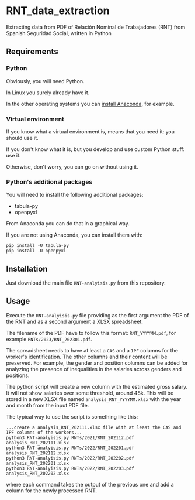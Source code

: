 # RNT_data_extraction
Extracting data from PDF of Relación Nominal de Trabajadores (RNT) from Spanish Seguridad Social, written in Python

## Requirements

### Python
Obviously, you will need Python.

In Linux you surely already have it.

In the other operating systems you can [install Anaconda](https://www.anaconda.com/products/distribution#Downloads), for example.

### Virtual environment

If you know what a virtual environment is, means that you need it: you should use it.

If you don't know what it is, but you develop and use custom Python stuff: use it.

Otherwise, don't worry, you can go on without using it.

### Python's additional packages

You will need to install the following additional packages:

* tabula-py
* openpyxl

From Anaconda you can do that in a graphical way.

If you are not using Anaconda, you can install them with:

```
pip install -U tabula-py
pip install -U openpyxl
```

## Installation

Just download the main file `RNT-analyisis.py` from this repository.

## Usage

Execute the `RNT-analyisis.py` file providing as the first argument the PDF of the RNT and as a second argument a XLSX spreadsheet.

The filename of the PDF have to follow this format: `RNT_YYYYMM.pdf`, for example `RNTs/2023/RNT_202301.pdf`.

The spreadsheet needs to have at least a `CAS` and a `IPF` columns for the worker's identification. The other columns and their content will be preserved. For example, the gender and position columns can be added for analyzing the presence of inequalities in the salaries across genders and positions.

The python script will create a new column with the estimated gross salary. It will not show salaries over some threshold, around 48k. This will be stored in a new XLSX file named `analysis_RNT_YYYYMM.xlsx` with the year and month from the input PDF file.

The typical way to use the script is something like this:

```
...create a analysis_RNT_202111.xlsx file with at least the CAS and IPF columns of the workers...
python3 RNT-analyisis.py RNTs/2021/RNT_202112.pdf  analysis_RNT_202111.xlsx
python3 RNT-analyisis.py RNTs/2022/RNT_202201.pdf  analysis_RNT_202112.xlsx
python3 RNT-analyisis.py RNTs/2022/RNT_202202.pdf  analysis_RNT_202201.xlsx
python3 RNT-analyisis.py RNTs/2022/RNT_202203.pdf  analysis_RNT_202202.xlsx
```

where each command takes the output of the previous one and add a column for the newly processed RNT.
